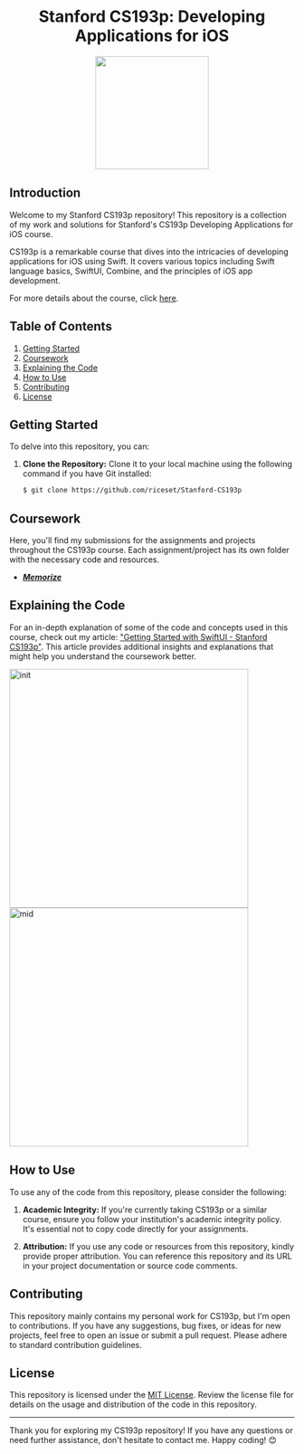 <h1 align="center">
    Stanford CS193p: Developing Applications for iOS
</h1>

<p align="center">
    <img src="https://github.com/riceset/Stanford-CS193p/assets/48802655/38dff578-4a14-4084-a9b9-45c03f2e34d9" width=200 height=200/>
</p>

## Introduction

Welcome to my Stanford CS193p repository! This repository is a collection of my work and solutions for Stanford's CS193p Developing Applications for iOS course.

CS193p is a remarkable course that dives into the intricacies of developing applications for iOS using Swift. It covers various topics including Swift language basics, SwiftUI, Combine, and the principles of iOS app development.

For more details about the course, click [here](https://cs193p.sites.stanford.edu/).

## Table of Contents

1. [Getting Started](#getting-started)
2. [Coursework](#coursework)
3. [Explaining the Code](#explaining-the-code)
4. [How to Use](#how-to-use)
5. [Contributing](#contributing)
6. [License](#license)

## Getting Started

To delve into this repository, you can:

1. **Clone the Repository:** Clone it to your local machine using the following command if you have Git installed:

    ```sh
    $ git clone https://github.com/riceset/Stanford-CS193p
    ```

## Coursework

Here, you'll find my submissions for the assignments and projects throughout the CS193p course. Each assignment/project has its own folder with the necessary code and resources.

- ***[Memorize](https://github.com/riceset/Stanford-CS193p/tree/main/Memorize)***

## Explaining the Code

For an in-depth explanation of some of the code and concepts used in this course, check out my article: ["Getting Started with SwiftUI - Stanford CS193p"](https://riceset.com/articles/getting-started-with-swiftui-stanford-cs193p/). This article provides additional insights and explanations that might help you understand the coursework better.

<img width="422" alt="init" src="https://github.com/riceset/Stanford-CS193p/assets/48802655/38fe256d-2fd4-4057-a18f-d5e8a78b7784">
<img width="422" alt="mid" src="https://github.com/riceset/Stanford-CS193p/assets/48802655/492557a6-3b59-4f60-9a48-2d543fcc65ba">

## How to Use

To use any of the code from this repository, please consider the following:

1. **Academic Integrity:** If you're currently taking CS193p or a similar course, ensure you follow your institution's academic integrity policy. It's essential not to copy code directly for your assignments.

2. **Attribution:** If you use any code or resources from this repository, kindly provide proper attribution. You can reference this repository and its URL in your project documentation or source code comments.

## Contributing

This repository mainly contains my personal work for CS193p, but I'm open to contributions. If you have any suggestions, bug fixes, or ideas for new projects, feel free to open an issue or submit a pull request. Please adhere to standard contribution guidelines.

## License

This repository is licensed under the [MIT License](LICENSE). Review the license file for details on the usage and distribution of the code in this repository.

---

Thank you for exploring my CS193p repository! If you have any questions or need further assistance, don't hesitate to contact me. Happy coding! 😊
